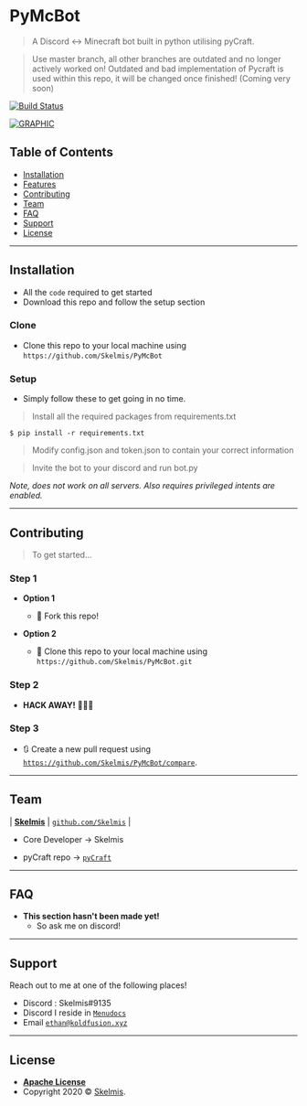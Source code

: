 # PyMcBot

> A Discord <-> Minecraft bot built in python utilising pyCraft.

> Use master branch, all other branches are outdated and no longer actively worked on!
> Outdated and bad implementation of Pycraft is used within this repo, it will be changed once finished! (Coming very soon)

[![Build Status](http://img.shields.io/travis/badges/badgerbadgerbadger.svg?style=flat-square)](https://travis-ci.org/badges/badgerbadgerbadger)


[![GRAPHIC](https://i.imgur.com/7QNghpb.png)]()

## Table of Contents


- [Installation](#installation)
- [Features](#features)
- [Contributing](#contributing)
- [Team](#team)
- [FAQ](#faq)
- [Support](#support)
- [License](#license)


---

## Installation 

- All the `code` required to get started
- Download this repo and follow the setup section

### Clone

- Clone this repo to your local machine using `https://github.com/Skelmis/PyMcBot`

### Setup

- Simply follow these to get going in no time.

> Install all the required packages from requirements.txt

```shell
$ pip install -r requirements.txt
```

> Modify config.json and token.json to contain your correct information

> Invite the bot to your discord and run bot.py

*Note, does not work on all servers. Also requires privileged intents are enabled.*

---

## Contributing

> To get started...

### Step 1

- **Option 1**
    - 🍴 Fork this repo!

- **Option 2**
    - 👯 Clone this repo to your local machine using `https://github.com/Skelmis/PyMcBot.git`

### Step 2

- **HACK AWAY!** 🔨🔨🔨

### Step 3

- 🔃 Create a new pull request using <a href="https://github.com/Skelmis/PyMcBot/compare" target="_blank">`https://github.com/Skelmis/PyMcBot/compare`</a>.

---

## Team


| <a href="https://koldfusion.xyz/" target="_blank">**Skelmis**</a>
| <a href="http://github.com/Skelmis" target="_blank">`github.com/Skelmis`</a> |

- Core Developer -> Skelmis

- pyCraft repo -> <a href='https://github.com/ammaraskar/pyCraft'>`pyCraft`</a>

---

## FAQ

- **This section hasn't been made yet!**
    - So ask me on discord!

---

## Support

Reach out to me at one of the following places!

- Discord : Skelmis#9135
- Discord I reside in <a href="https://discord.gg/MgVaazZ" target="_blank">`Menudocs`</a>
- Email <a href="mailto:<nowiki>ethan@koldfusion.xyz?subject='PyMcBot Github'">`ethan@koldfusion.xyz`</a>

---

## License

- **[Apache License](http://www.apache.org/licenses/LICENSE-2.0)**
- Copyright 2020 © <a href="https://koldfusion.xyz/" target="_blank">Skelmis</a>.
